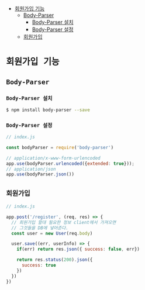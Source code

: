 <!-- TOC -->

- [회원가입 기능](#%ED%9A%8C%EC%9B%90%EA%B0%80%EC%9E%85-%EA%B8%B0%EB%8A%A5)
  - [Body-Parser](#body-parser)
    - [Body-Parser 설치](#body-parser-%EC%84%A4%EC%B9%98)
    - [Body-Parser 설정](#body-parser-%EC%84%A4%EC%A0%95)
  - [회원가입](#%ED%9A%8C%EC%9B%90%EA%B0%80%EC%9E%85)

<!-- /TOC -->

# `회원가입 기능`
## `Body-Parser`
### `Body-Parser 설치`
``` bash
$ npm install body-parser --save
```

### `Body-Parser 설정`
``` javascript
// index.js

const bodyParser = require('body-parser')

// application/x-www-form-urlencoded
app.use(bodyParser.urlencoded({extended: true}));
// application/json
app.use(bodyParser.json())
```

## `회원가입`
``` javascript
// index.js

app.post('/register', (req, res) => {
  // 회원가입 할대 필요한 정보 client에서 가져오면
  // 그것들을 DB에 넣어준다.
  const user = new User(req.body)

  user.save((err, userInfo) => {
    if(err) return res.json({ success: false, err})

    return res.status(200).json({
      success: true
    })
  })
})
```